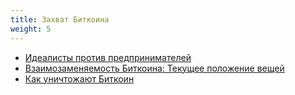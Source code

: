 ```yaml
---
title: Захват Биткоина
weight: 5
---
```


- [Идеалисты против предпринимателей](hijacking-bitcoin/idealists-vs-entrepreneurs)
- [Взаимозаменяемость Биткоина: Текущее положение вещей](hijacking-bitcoin/bitcoin-fungibility)
- [Как уничтожают Биткоин](hijacking-bitcoin/how-bitcoin-is-destroyed)
